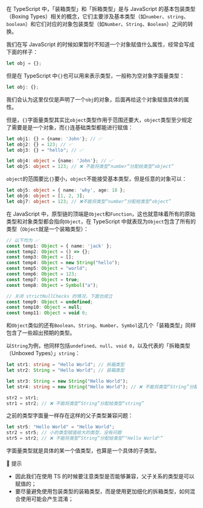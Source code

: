在 TypeScript 中，「装箱类型」和「拆箱类型」是与 JavaScript 的基本包装类型（Boxing Types）相关的概念，它们主要涉及基本类型（如`number`、`string`、`boolean`）和它们对应的对象包装类型（如`Number`、`String`、`Boolean`）之间的转换。

<font style="color:#0e0e0e;"></font>

我们在写 JavaScript 的时候如果暂时不知道一个对象赋值什么属性，经常会写成下面的样子：

```javascript
let obj = {};
```

但是在 TypeScript 中`{}`也可以用来表示类型，一般称为空对象字面量类型：

```typescript
let obj: {};
```

我们会认为这里仅仅是声明了一个`obj`的对象，后面再给这个对象赋值具体的属性。

但是，`{}`字面量类型其实比`object`类型作用于范围还要大，`object`类型至少规定了需要是是一个对象，而`{}`连基础类型都能进行赋值：

```typescript
let obj1: {} = {name: 'John'}; // ✅
let obj2: {} = 123; // ✅
let obj3: {} = "hello"; // ✅

let obj4: object = {name: 'John'}; // ✅
let obj5: object = 123; // ❌ 不能将类型“number”分配给类型“object”
```

`object`的范围要比`{}`要小，`object`不能接受基本类型，但是任意的对象可以：

```typescript
let obj5: object = { name: 'why', age: 18 };
let obj6: object = [1, 2, 3];
let obj7: object = 123; // ❌不能将类型“number”分配给类型“object”
```



在 JavaScript 中，原型链的顶端是`Object`和`Function`，这也就意味着所有的原始类型和对象类型都会指向`Object`，在 TypeScript 中就表现为`Object`包含了所有的类型（`Object`就是一个装箱类型）：

```typescript
// 以下均为 ✅
const temp1: Object = { name: 'jack' };
const temp2: Object = () => {};
const temp3: Object = [];
const temp4: Object = new String("hello");
const temp5: Object = "world";
const temp6: Object = 123;
const temp7: Object = true;
const temp8: Object = Symbol("a");
```

```typescript
// 关闭 strictNullChecks 的情况，下面也成立
const temp9: Object = undefined;
const temp10: Object = null;
const temp11: Object = void 0;
```



和`Object`类似的还有`Boolean`、`String`、`Number`、`Symbol`这几个「装箱类型」同样包含了一些超出预期的类型。

以`String`为例，他同样包括`undefined`、`null`、`void 0`，以及代表的「拆箱类型（Unboxed Types）」`string`：

```typescript
let str1: string = "Hello World"; // 拆箱类型
let str2: String = "Hello World"; // 装箱类型

let str3: String = new String("Hello World");
let str4: string = new String("Hello World"); // ❌ 不能将类型“String”分配给类型“string”

str2 = str1;
str1 = str2; // ❌ 不能将类型“String”分配给类型“string”
```

之前的类型字面量一样存在这样的父子类型兼容问题：

```typescript
let str5: "Hello World" = "Hello World";
str2 = str5; // 小的类型赋值给大的类型，没有问题
str5 = str2; // ❌ 不能将类型“String”分配给类型“"Hello World"”
```

字面量类型就是具体的某一个值类型，也算是一个具体的子类型。




🔔 提示

+ 因此我们在使用 TS 的时候要注意类型是否能够兼容，父子关系的类型是可以赋值的；
+ 要尽量避免使用包装类型的装箱类型，而是使用更加细化的拆箱类型，如何混合使用可能会产生混淆；

<br/>

